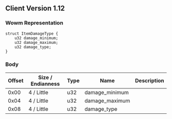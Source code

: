 ## Client Version 1.12

### Wowm Representation
```rust,ignore
struct ItemDamageType {
    u32 damage_minimum;    
    u32 damage_maximum;    
    u32 damage_type;    
}
```
### Body
| Offset | Size / Endianness | Type | Name | Description |
| ------ | ----------------- | ---- | ---- | ----------- |
| 0x00 | 4 / Little | u32 | damage_minimum |  |
| 0x04 | 4 / Little | u32 | damage_maximum |  |
| 0x08 | 4 / Little | u32 | damage_type |  |
